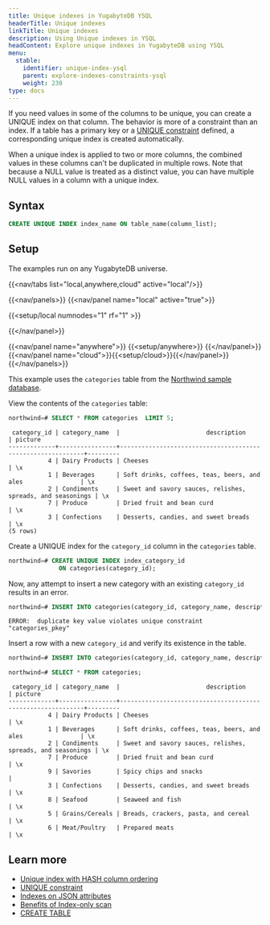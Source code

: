 ```yaml
---
title: Unique indexes in YugabyteDB YSQL
headerTitle: Unique indexes
linkTitle: Unique indexes
description: Using Unique indexes in YSQL
headContent: Explore unique indexes in YugabyteDB using YSQL
menu:
  stable:
    identifier: unique-index-ysql
    parent: explore-indexes-constraints-ysql
    weight: 230
type: docs
---
```


If you need values in some of the columns to be unique, you can create a UNIQUE index on that column. The behavior is more of a constraint than an index. If a table has a primary key or a [UNIQUE constraint](../../data-manipulation/#constraints) defined, a corresponding unique index is created automatically.

When a unique index is applied to two or more columns, the combined values in these columns can't be duplicated in multiple rows. Note that because a NULL value is treated as a distinct value, you can have multiple NULL values in a column with a unique index.

## Syntax

```sql
CREATE UNIQUE INDEX index_name ON table_name(column_list);
```

## Setup

The examples run on any YugabyteDB universe.

<!-- begin: nav tabs -->
{{<nav/tabs list="local,anywhere,cloud" active="local"/>}}

{{<nav/panels>}}
{{<nav/panel name="local" active="true">}}
<!-- local cluster setup instructions -->
{{<setup/local numnodes="1" rf="1" >}}

{{</nav/panel>}}

{{<nav/panel name="anywhere">}} {{<setup/anywhere>}} {{</nav/panel>}}
{{<nav/panel name="cloud">}}{{<setup/cloud>}}{{</nav/panel>}}
{{</nav/panels>}}
<!-- end: nav tabs -->

This example uses the `categories` table from the [Northwind sample database](../../../../sample-data/northwind/#install-the-northwind-sample-database).

View the contents of the `categories` table:

```sql
northwind=# SELECT * FROM categories  LIMIT 5;
```

```caddyfile{.nocopy}
 category_id | category_name  |                        description                         | picture
-------------+----------------+------------------------------------------------------------+---------
           4 | Dairy Products | Cheeses                                                    | \x
           1 | Beverages      | Soft drinks, coffees, teas, beers, and ales                | \x
           2 | Condiments     | Sweet and savory sauces, relishes, spreads, and seasonings | \x
           7 | Produce        | Dried fruit and bean curd                                  | \x
           3 | Confections    | Desserts, candies, and sweet breads                        | \x
(5 rows)
```

Create a UNIQUE index for the `category_id` column in the `categories` table.

```sql
northwind=# CREATE UNIQUE INDEX index_category_id
              ON categories(category_id);
```

Now, any attempt to insert a new category with an existing `category_id` results in an error.

```sql
northwind=# INSERT INTO categories(category_id, category_name, description) VALUES (1, 'Savories', 'Spicy chips and snacks');
```

```sql{.nocopy}
ERROR:  duplicate key value violates unique constraint "categories_pkey"
```

Insert a row with a new `category_id` and verify its existence in the table.

```sql
northwind=# INSERT INTO categories(category_id, category_name, description) VALUES (9, 'Savories', 'Spicy chips and snacks');
```

```sql
northwind=# SELECT * FROM categories;
```

```caddyfile{.nocopy}
 category_id | category_name  |                        description                         | picture
-------------+----------------+------------------------------------------------------------+---------
           4 | Dairy Products | Cheeses                                                    | \x
           1 | Beverages      | Soft drinks, coffees, teas, beers, and ales                | \x
           2 | Condiments     | Sweet and savory sauces, relishes, spreads, and seasonings | \x
           7 | Produce        | Dried fruit and bean curd                                  | \x
           9 | Savories       | Spicy chips and snacks                                     |
           3 | Confections    | Desserts, candies, and sweet breads                        | \x
           8 | Seafood        | Seaweed and fish                                           | \x
           5 | Grains/Cereals | Breads, crackers, pasta, and cereal                        | \x
           6 | Meat/Poultry   | Prepared meats                                             | \x
```

## Learn more

- [Unique index with HASH column ordering](../../../../api/ysql/the-sql-language/statements/ddl_create_index/#unique-index-with-hash-column-ordering)
- [UNIQUE constraint](../../data-manipulation#constraints)
- [Indexes on JSON attributes](../../jsonb-ysql/#indexes-on-json-attributes)
- [Benefits of Index-only scan](https://www.yugabyte.com/blog/how-a-distributed-sql-database-boosts-secondary-index-queries-with-index-only-scan/)
- [CREATE TABLE](../../../../api/ysql/the-sql-language/statements/ddl_create_table/)
